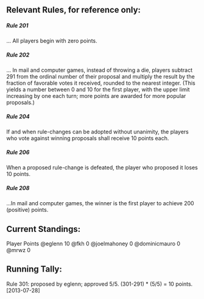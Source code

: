## Relevant Rules, for reference only:
##### Rule 201
... All players begin with zero points.

##### Rule 202
... In mail and computer games, instead of throwing a die, players subtract 291 from the ordinal number of their proposal and multiply the result by the fraction of favorable votes it received, rounded to the nearest integer. (This yields a number between 0 and 10 for the first player, with the upper limit increasing by one each turn; more points are awarded for more popular proposals.)

##### Rule 204
If and when rule-changes can be adopted without unanimity, the players who vote against winning proposals shall receive 10 points each.

##### Rule 206
When a proposed rule-change is defeated, the player who proposed it loses 10 points.

##### Rule 208
...In mail and computer games, the winner is the first player to achieve 200 (positive) points.

## Current Standings:
Player  Points
@eglenn 10
@fkh  0
@joelmahoney  0
@dominicmauro 0
@mrwz 0

## Running Tally:
Rule 301: proposed by eglenn; approved 5/5.  (301-291) * (5/5) = 10 points.  [2013-07-28]
